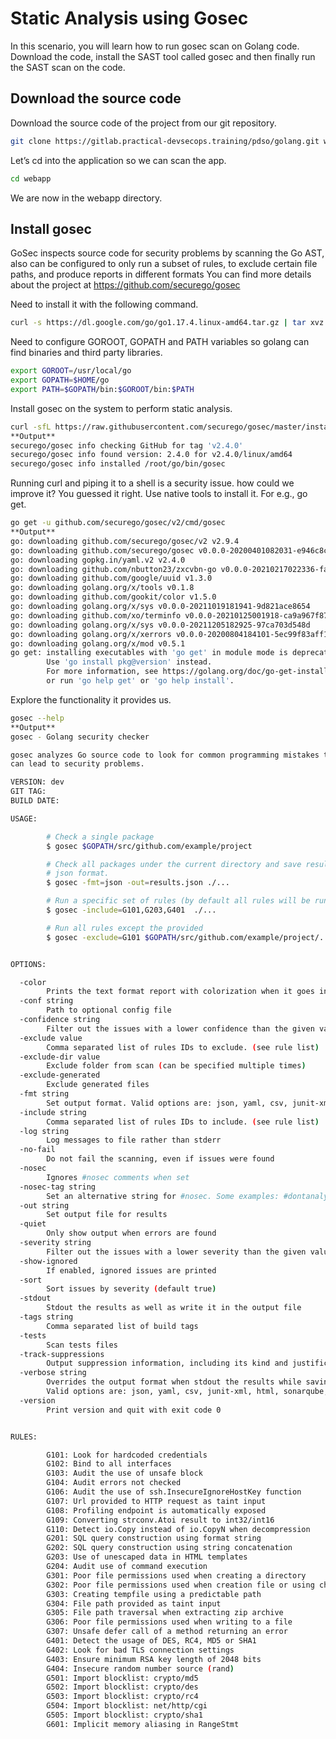 # Static Analysis using Gosec
In this scenario, you will learn how to run gosec scan on Golang code.
Download the code, install the SAST tool called gosec and then finally run the SAST scan on the code.
## Download the source code
Download the source code of the project from our git repository.
```sh
git clone https://gitlab.practical-devsecops.training/pdso/golang.git webapp
```
Let’s cd into the application so we can scan the app.
```sh
cd webapp
```
We are now in the webapp directory.
## Install gosec
GoSec inspects source code for security problems by scanning the Go AST, also can be configured to only run a subset of rules, to exclude certain file paths, and produce reports in different formats
You can find more details about the project at https://github.com/securego/gosec

Need to install it with the following command.
```sh
curl -s https://dl.google.com/go/go1.17.4.linux-amd64.tar.gz | tar xvz -C /usr/local
```
Need to configure GOROOT, GOPATH and PATH variables so golang can find binaries and third party libraries.
```sh
export GOROOT=/usr/local/go
export GOPATH=$HOME/go
export PATH=$GOPATH/bin:$GOROOT/bin:$PATH
```
Install gosec on the system to perform static analysis.
```sh
curl -sfL https://raw.githubusercontent.com/securego/gosec/master/install.sh | sh -s -- -b $(go env GOPATH)/bin v2.4.0
**Output**
securego/gosec info checking GitHub for tag 'v2.4.0'
securego/gosec info found version: 2.4.0 for v2.4.0/linux/amd64
securego/gosec info installed /root/go/bin/gosec
```
Running curl and piping it to a shell is a security issue. how could we improve it?
You guessed it right. Use native tools to install it. For e.g., go get.
```sh
go get -u github.com/securego/gosec/v2/cmd/gosec
**Output**
go: downloading github.com/securego/gosec/v2 v2.9.4
go: downloading github.com/securego/gosec v0.0.0-20200401082031-e946c8c39989
go: downloading gopkg.in/yaml.v2 v2.4.0
go: downloading github.com/nbutton23/zxcvbn-go v0.0.0-20210217022336-fa2cb2858354
go: downloading github.com/google/uuid v1.3.0
go: downloading golang.org/x/tools v0.1.8
go: downloading github.com/gookit/color v1.5.0
go: downloading golang.org/x/sys v0.0.0-20211019181941-9d821ace8654
go: downloading github.com/xo/terminfo v0.0.0-20210125001918-ca9a967f8778
go: downloading golang.org/x/sys v0.0.0-20211205182925-97ca703d548d
go: downloading golang.org/x/xerrors v0.0.0-20200804184101-5ec99f83aff1
go: downloading golang.org/x/mod v0.5.1
go get: installing executables with 'go get' in module mode is deprecated.
        Use 'go install pkg@version' instead.
        For more information, see https://golang.org/doc/go-get-install-deprecation
        or run 'go help get' or 'go help install'.
```
Explore the functionality it provides us.
```sh
gosec --help
**Output**
gosec - Golang security checker

gosec analyzes Go source code to look for common programming mistakes that
can lead to security problems.

VERSION: dev
GIT TAG: 
BUILD DATE: 

USAGE:

        # Check a single package
        $ gosec $GOPATH/src/github.com/example/project

        # Check all packages under the current directory and save results in
        # json format.
        $ gosec -fmt=json -out=results.json ./...

        # Run a specific set of rules (by default all rules will be run):
        $ gosec -include=G101,G203,G401  ./...

        # Run all rules except the provided
        $ gosec -exclude=G101 $GOPATH/src/github.com/example/project/...


OPTIONS:

  -color
        Prints the text format report with colorization when it goes in the stdout (default true)
  -conf string
        Path to optional config file
  -confidence string
        Filter out the issues with a lower confidence than the given value. Valid options are: low, medium, high (default "low")
  -exclude value
        Comma separated list of rules IDs to exclude. (see rule list)
  -exclude-dir value
        Exclude folder from scan (can be specified multiple times)
  -exclude-generated
        Exclude generated files
  -fmt string
        Set output format. Valid options are: json, yaml, csv, junit-xml, html, sonarqube, golint, sarif or text (default "text")
  -include string
        Comma separated list of rules IDs to include. (see rule list)
  -log string
        Log messages to file rather than stderr
  -no-fail
        Do not fail the scanning, even if issues were found
  -nosec
        Ignores #nosec comments when set
  -nosec-tag string
        Set an alternative string for #nosec. Some examples: #dontanalyze, #falsepositive
  -out string
        Set output file for results
  -quiet
        Only show output when errors are found
  -severity string
        Filter out the issues with a lower severity than the given value. Valid options are: low, medium, high (default "low")
  -show-ignored
        If enabled, ignored issues are printed
  -sort
        Sort issues by severity (default true)
  -stdout
        Stdout the results as well as write it in the output file
  -tags string
        Comma separated list of build tags
  -tests
        Scan tests files
  -track-suppressions
        Output suppression information, including its kind and justification
  -verbose string
        Overrides the output format when stdout the results while saving them in the output file.
        Valid options are: json, yaml, csv, junit-xml, html, sonarqube, golint, sarif or text
  -version
        Print version and quit with exit code 0


RULES:

        G101: Look for hardcoded credentials
        G102: Bind to all interfaces
        G103: Audit the use of unsafe block
        G104: Audit errors not checked
        G106: Audit the use of ssh.InsecureIgnoreHostKey function
        G107: Url provided to HTTP request as taint input
        G108: Profiling endpoint is automatically exposed
        G109: Converting strconv.Atoi result to int32/int16
        G110: Detect io.Copy instead of io.CopyN when decompression
        G201: SQL query construction using format string
        G202: SQL query construction using string concatenation
        G203: Use of unescaped data in HTML templates
        G204: Audit use of command execution
        G301: Poor file permissions used when creating a directory
        G302: Poor file permissions used when creation file or using chmod
        G303: Creating tempfile using a predictable path
        G304: File path provided as taint input
        G305: File path traversal when extracting zip archive
        G306: Poor file permissions used when writing to a file
        G307: Unsafe defer call of a method returning an error
        G401: Detect the usage of DES, RC4, MD5 or SHA1
        G402: Look for bad TLS connection settings
        G403: Ensure minimum RSA key length of 2048 bits
        G404: Insecure random number source (rand)
        G501: Import blocklist: crypto/md5
        G502: Import blocklist: crypto/des
        G503: Import blocklist: crypto/rc4
        G504: Import blocklist: net/http/cgi
        G505: Import blocklist: crypto/sha1
        G601: Implicit memory aliasing in RangeStmt
```

